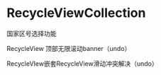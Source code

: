 # RecycleViewCollection 
国家区号选择功能

RecycleView 顶部无限滚动banner（undo）

RecycleVIew嵌套RecycleView滑动冲突解决（undo）
